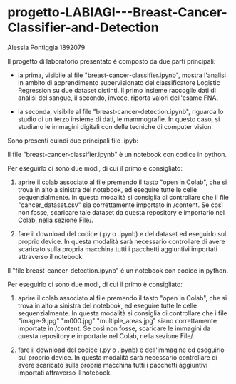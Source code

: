 # progetto-LABIAGI---Breast-Cancer-Classifier-and-Detection
Alessia Pontiggia 1892079

Il progetto di laboratorio presentato è composto da due parti principali:

- la prima, visibile al file "breast-cancer-classifier.ipynb", mostra l'analisi in ambito di apprendimento supervisionato del classificatore 
Logistic Regression su due dataset distinti. Il primo insieme raccoglie dati di analisi del sangue, il secondo, invece, riporta valori dell'esame FNA.

- la seconda, visibile al file "breast-cancer-detection.ipynb", riguarda lo studio di un terzo insieme di dati, le mammografie. In questo caso, si 
studiano le immagini digitali con delle tecniche di computer vision.

Sono presenti quindi due principali file .ipyb:

Il file "breast-cancer-classifier.ipynb" è un notebook con codice in python. 

Per eseguirlo ci sono due modi, di cui il primo è consigliato:

1)  aprire il colab associato al file premendo il tasto "open in Colab", che si trova in alto a sinistra del notebook, ed eseguire tutte le celle sequenzialmente. In questa modalità si consiglia di controllare che il file "cancer_dataset.csv" sia correttamente importato in /content. Se così non fosse, scaricare tale dataset da questa repository e importarlo nel Colab, nella sezione File/.

2)  fare il download del codice (.py o .ipynb) e del dataset ed eseguirlo sul proprio device. In questa modalità sarà necessario controllare di avere scaricato sulla propria macchina tutti i pacchetti aggiuntivi importati attraverso il notebook. 


Il "file breast-cancer-detection.ipynb" è un notebook con codice in python. 

Per eseguirlo ci sono due modi, di cui il primo è consigliato:

1)  aprire il colab associato al file premendo il tasto "open in Colab", che si trova in alto a sinistra del notebook, ed eseguire tutte le celle sequenzialmente.
In questa modalità si consiglia di controllare che i file "image-9.jpg" "m000.jpg" "multiple_areas.jpg" siano correttamente importate in /content. Se così non fosse, scaricare le immagini da questa repository e importarle nel Colab, nella sezione File/.
    
2)  fare il download del codice (.py o .ipynb) e dell'immagine ed eseguirlo sul proprio device. In questa modalità sarà necessario controllare di avere scaricato sulla propria macchina tutti i pacchetti aggiuntivi importati attraverso il notebook. 

